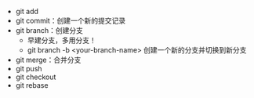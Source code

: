 * git add  
* git commit：创建一个新的提交记录
* git branch：创建分支
  * 早建分支，多用分支！
  * git branch -b \<your-branch-name> 创建一个新的分支并切换到新分支
* git merge：合并分支
* git push  
* git checkout  
* git rebase  

